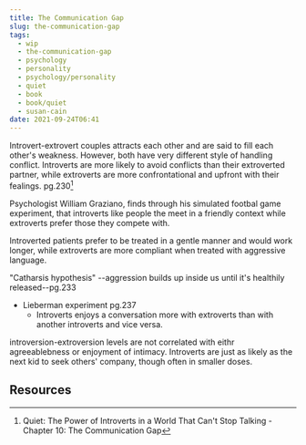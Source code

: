 ```yaml
---
title: The Communication Gap
slug: the-communication-gap
tags:
  - wip
  - the-communication-gap
  - psychology
  - personality
  - psychology/personality
  - quiet
  - book
  - book/quiet
  - susan-cain
date: 2021-09-24T06:41
---
```



Introvert-extrovert couples attracts each other and are said to fill each
other's weakness. However, both have very different style of handling conflict.
Introverts are more likely to avoid conflicts than their extroverted partner,
while extroverts are more confrontational and upfront with their fealings.
pg.230[^1]

Psychologist William Graziano, finds through his simulated footbal game
experiment, that introverts like people the meet in a friendly context while
extroverts prefer those they compete with.

Introverted patients prefer to be treated in a gentle manner and would work
longer, while extroverts are more compliant when treated with aggressive
language.

"Catharsis hypothesis" --aggression builds up inside us until it's healthily
released--pg.233

- Lieberman experiment pg.237
  - Introverts enjoys a conversation more with extroverts than with another
    introverts and vice versa.

introversion-extroversion levels are not correlated with eithr agreeablebness or
enjoyment of intimacy. Introverts are just as likely as the next kid to seek
others' company, though often in smaller doses.


## Resources

[^1]: Quiet: The Power of Introverts in a World That Can't Stop Talking - Chapter 10: The Communication Gap

